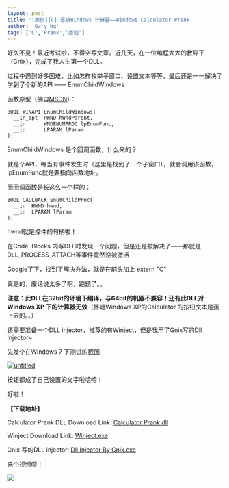 ```yaml
---
layout: post
title: '[原创][C] 恶搞Windows 计算器——Windows Calculator Prank'
author: 'Gary Ng'
tags: ['C','Prank','原创']
---
```


好久不见！最近考试啦，不得空写文章。近几天，在一位编程大大的教导下（Gnix），完成了我人生第一个DLL。  

过程中遇到好多困难，比如怎样枚举子窗口、设置文本等等，最后还是一一解决了  
 学到了个新的API —— EnumChildWindows  

函数原型（摘自[MSDN](http://msdn.microsoft.com/en-us/library/windows/desktop/ms633494(v=vs.85).aspx)）：  

    BOOL WINAPI EnumChildWindows(
      __in_opt  HWND hWndParent,
      __in      WNDENUMPROC lpEnumFunc,
      __in      LPARAM lParam
    );

  
 EnumChildWindows 是个回调函数，什么来的？  
  

就是个API，每当有事件发生时（这里是找到了一个子窗口），就会调用该函数，lpEnumFunc就是要指向函数地址。  
  
 而回调函数是长这么一个样的：  

    BOOL CALLBACK EnumChildProc(
      __in  HWND hwnd,
      __in  LPARAM lParam
    );

  
 hwnd就是控件的句柄啦！  
  
 在Code::Blocks
内写DLL时发现一个问题，但是还是被解决了——那就是DLL\_PROCESS\_ATTACH等事件竟然没被激活  
  
 Google了下，找到了解决办法，就是在前头加上 extern "C"  
  
 真是的，废话说太多了啊，跑题了。。  
  

**注意：此DLL在32bit的环境下编译，与64bit的机器不兼容！还有此DLL对Windows
XP 下的计算器无效**（怀疑Windows XP的Calculator
的按钮文本是画上去的。。）  
  
 还需要准备一个DLL injector，推荐的有Winject，但是我用了Gnix写的Dll
Injector\~  
  
 先发个在Windows 7 下测试的截图  
  

[![untitled](http://lh4.ggpht.com/-acnkkKruaDw/UA1g5GfO1ZI/AAAAAAAAB04/JpMvEZfT6ys/untitled_thumb%25255B1%25255D.png?imgmax=800 "untitled")](http://lh4.ggpht.com/-C0q0yrRpq3k/UA1g3tagHhI/AAAAAAAAB0w/Mf-kJAs6xOY/s1600-h/untitled%25255B1%25255D.png)  
  
 按钮都成了自己设置的文字啦哈哈！  
  
 好啦！  
  
 **【下载地址】**  
  
 Calculator Prank DLL Download Link: [Calculator
Prank.dll](http://dl.dropbox.com/u/43619472/%E6%89%B9%E5%A4%84%E7%90%86/C%20and%20C%2B%2B/CalcPrank/Calculator%20Prank.dll)  
  
 Winject Download Link:
[Winject.exe](http://dl.dropbox.com/u/43619472/OtherSoft/Winject.exe)  
  
 Gnix 写的DLL injector: [Dll Injector By
Gnix.exe](http://dl.dropbox.com/u/43619472/OtherSoft/Dll%20Injector%20By%20Gnix.exe)  
  
  
  
 来个视频呗！  
  

[![](http://lh6.ggpht.com/-G3uZxNX5dYo/UA1g5mFCzwI/AAAAAAAAB08/E9CegM6qyuE/video7d0cd2b3182f%25255B2%25255D.jpg?imgmax=800)](http://www.youtube.com/watch?v=IuORJryequw&feature=youtube_gdata_player)

